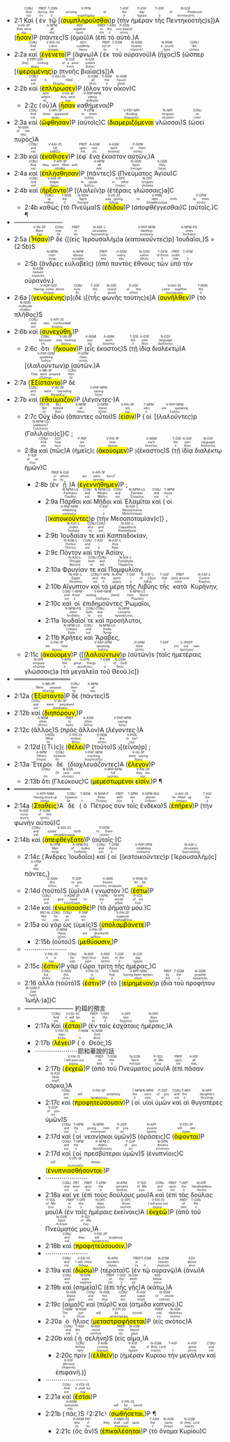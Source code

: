 
- 2:1 <RUBY><ruby><ruby>Καὶ<rt>καί</rt></ruby><rt>And</rt></ruby><rt>CONJ</rt></RUBY> {<RUBY><ruby><ruby>ἐν<rt>ἐν</rt></ruby><rt>during</rt></ruby><rt>PREP</rt></RUBY> <RUBY><ruby><ruby>τῷ<rt>ὁ</rt></ruby><rt>the</rt></ruby><rt>T-DSN</rt></RUBY> [(<RUBY><ruby><ruby><mark class='inf'>συμπληροῦσθαι</mark><rt>συμπληρόω</rt></ruby><rt>arriving of</rt></ruby><rt>V-PPN</rt></RUBY>)p (<RUBY><ruby><ruby>τὴν<rt>ὁ</rt></ruby><rt>the</rt></ruby><rt>T-ASF</rt></RUBY> <RUBY><ruby><ruby>ἡμέραν<rt>ἡμέρα</rt></ruby><rt>day</rt></ruby><rt>P-ASF</rt></RUBY> <RUBY><ruby><ruby>τῆς<rt>ὁ</rt></ruby><rt>-</rt></ruby><rt>T-GSF</rt></RUBY> <RUBY><ruby><ruby>Πεντηκοστῆς<rt>πεντηκοστή</rt></ruby><rt>of Pentecost</rt></ruby><rt>N-GSF</rt></RUBY>)s]}A (<RUBY><ruby><ruby><mark class='verb'>ἦσαν</mark><rt>εἰμί</rt></ruby><rt>they were</rt></ruby><rt>V-IAI-3P</rt></RUBY>)P (<RUBY><ruby><ruby>πάντες<rt>πᾶς</rt></ruby><rt>all</rt></ruby><rt>A-NPM</rt></RUBY>)S (<RUBY><ruby><ruby>ὁμοῦ<rt>ὁμοῦ</rt></ruby><rt>together</rt></ruby><rt>ADV</rt></RUBY>)A (<RUBY><ruby><ruby>ἐπὶ<rt>ἐπί</rt></ruby><rt>in</rt></ruby><rt>PREP</rt></RUBY> <RUBY><ruby><ruby>τὸ<rt>ὁ</rt></ruby><rt>the</rt></ruby><rt>T-ASN</rt></RUBY> <RUBY><ruby><ruby>αὐτό.<rt>αὐτός</rt></ruby><rt>one [place]</rt></ruby><rt>P-ASN</rt></RUBY>)A 
- 2:2a <RUBY><ruby><ruby>καὶ<rt>καί</rt></ruby><rt>And</rt></ruby><rt>CONJ</rt></RUBY> (<RUBY><ruby><ruby><mark class='verb'>ἐγένετο</mark><rt>γίνομαι</rt></ruby><rt>came</rt></ruby><rt>V-ADI-3S</rt></RUBY>)P (<RUBY><ruby><ruby>ἄφνω<rt>ἄφνω</rt></ruby><rt>suddenly</rt></ruby><rt>ADV</rt></RUBY>)A (<RUBY><ruby><ruby>ἐκ<rt>ἐκ</rt></ruby><rt>out of</rt></ruby><rt>PREP</rt></RUBY> <RUBY><ruby><ruby>τοῦ<rt>ὁ</rt></ruby><rt>-</rt></ruby><rt>T-GSM</rt></RUBY> <RUBY><ruby><ruby>οὐρανοῦ<rt>οὐρανός</rt></ruby><rt>heaven</rt></ruby><rt>N-GSM</rt></RUBY>)A (<RUBY><ruby><ruby>ἦχος<rt>ἦχος</rt></ruby><rt>a sound</rt></ruby><rt>N-NSM</rt></RUBY>)S {<RUBY><ruby><ruby>ὥσπερ<rt>ὥσπερ</rt></ruby><rt>like</rt></ruby><rt>CONJ</rt></RUBY> [(<RUBY><ruby><ruby><mark class='ptc'>φερομένης</mark><rt>φέρω</rt></ruby><rt>[the] rushing</rt></ruby><rt>V-PPP-GSF</rt></RUBY>)p (<RUBY><ruby><ruby>πνοῆς<rt>πνοή</rt></ruby><rt>of a wind</rt></ruby><rt>N-GSF</rt></RUBY> <RUBY><ruby><ruby>βιαίας<rt>βίαιος</rt></ruby><rt>violent</rt></ruby><rt>A-GSF</rt></RUBY>)s]}A
- 2:2b <RUBY><ruby><ruby>καὶ<rt>καί</rt></ruby><rt>and</rt></ruby><rt>CONJ</rt></RUBY> (<RUBY><ruby><ruby><mark class='verb'>ἐπλήρωσεν</mark><rt>πληρόω</rt></ruby><rt>it filled</rt></ruby><rt>V-AAI-3S</rt></RUBY>)P (<RUBY><ruby><ruby>ὅλον<rt>ὅλος</rt></ruby><rt>all</rt></ruby><rt>A-ASM</rt></RUBY> <RUBY><ruby><ruby>τὸν<rt>ὁ</rt></ruby><rt>the</rt></ruby><rt>T-ASM</rt></RUBY> <RUBY><ruby><ruby>οἶκον<rt>οἶκος</rt></ruby><rt>house</rt></ruby><rt>N-ASM</rt></RUBY>)C 
	- 2:2c (<RUBY><ruby><ruby>οὗ<rt>οὗ</rt></ruby><rt>where</rt></ruby><rt>ADV</rt></RUBY>)A (<RUBY><ruby><ruby><mark class='verb'>ἦσαν</mark><rt>εἰμί</rt></ruby><rt>they were</rt></ruby><rt>V-IAI-3P</rt></RUBY> <RUBY><ruby><ruby><em>καθήμενοι</em><rt>κάθημαι</rt></ruby><rt>sitting</rt></ruby><rt>V-PNP-NPM</rt></RUBY>)P
- 2:3a <RUBY><ruby><ruby>καὶ<rt>καί</rt></ruby><rt>And</rt></ruby><rt>CONJ</rt></RUBY> (<RUBY><ruby><ruby><mark class='verb'>ὤφθησαν</mark><rt>ὁράω</rt></ruby><rt>there appeared</rt></ruby><rt>V-API-3P</rt></RUBY>)P (<RUBY><ruby><ruby>αὐτοῖς<rt>αὐτός</rt></ruby><rt>to them</rt></ruby><rt>P-DPM</rt></RUBY>)C (<RUBY><ruby><ruby><mark class='ptc'>διαμεριζόμεναι</mark><rt>διαμερίζω</rt></ruby><rt>dividing</rt></ruby><rt>V-PEP-NPF</rt></RUBY> <RUBY><ruby><ruby>γλῶσσαι<rt>γλῶσσα</rt></ruby><rt>tongues</rt></ruby><rt>N-NPF</rt></RUBY>)S (<RUBY><ruby><ruby>ὡσεὶ<rt>ὡσεί</rt></ruby><rt>as</rt></ruby><rt>CONJ</rt></RUBY> <RUBY><ruby><ruby>πυρός<rt>πῦρ</rt></ruby><rt>of fire</rt></ruby><rt>N-GSN</rt></RUBY>)A
- 2:3b <RUBY><ruby><ruby>καὶ<rt>καί</rt></ruby><rt>and</rt></ruby><rt>CONJ</rt></RUBY> (<RUBY><ruby><ruby><mark class='verb'>ἐκάθισεν</mark><rt>καθίζω</rt></ruby><rt>sat</rt></ruby><rt>V-AAI-3S</rt></RUBY>)P (<RUBY><ruby><ruby>ἐφ᾽<rt>ἐπί</rt></ruby><rt>upon</rt></ruby><rt>PREP</rt></RUBY> <RUBY><ruby><ruby>ἕνα<rt>εἷς</rt></ruby><rt>one</rt></ruby><rt>A-ASM</rt></RUBY> <RUBY><ruby><ruby>ἕκαστον<rt>ἕκαστος</rt></ruby><rt>each</rt></ruby><rt>A-ASM</rt></RUBY> <RUBY><ruby><ruby>αὐτῶν,<rt>αὐτός</rt></ruby><rt>of them</rt></ruby><rt>P-GPM</rt></RUBY>)A 
- 2:4a <RUBY><ruby><ruby>καὶ<rt>καί</rt></ruby><rt>And</rt></ruby><rt>CONJ</rt></RUBY> (<RUBY><ruby><ruby><mark class='verb'>ἐπλήσθησαν</mark><rt>πλήθω</rt></ruby><rt>they were filled with</rt></ruby><rt>V-API-3P</rt></RUBY>)P (<RUBY><ruby><ruby>πάντες<rt>πᾶς</rt></ruby><rt>all</rt></ruby><rt>A-NPM</rt></RUBY>)S (<RUBY><ruby><ruby>Πνεύματος<rt>πνεῦμα</rt></ruby><rt>Spirit</rt></ruby><rt>N-GSN</rt></RUBY> <RUBY><ruby><ruby>Ἁγίου<rt>ἅγιος</rt></ruby><rt>Holy</rt></ruby><rt>A-GSN</rt></RUBY>)C
- 2:4b <RUBY><ruby><ruby>καὶ<rt>καί</rt></ruby><rt>and</rt></ruby><rt>CONJ</rt></RUBY> (<RUBY><ruby><ruby><mark class='verb'>ἤρξαντο</mark><rt>ἄρχω</rt></ruby><rt>began</rt></ruby><rt>V-ADI-3P</rt></RUBY>)P [(<RUBY><ruby><ruby><em>λαλεῖν</em><rt>λαλέω</rt></ruby><rt>to speak</rt></ruby><rt>V-PAN</rt></RUBY>)p (<RUBY><ruby><ruby>ἑτέραις<rt>ἕτερος</rt></ruby><rt>in other</rt></ruby><rt>A-DPF</rt></RUBY> <RUBY><ruby><ruby>γλώσσαις<rt>γλῶσσα</rt></ruby><rt>tongues</rt></ruby><rt>N-DPF</rt></RUBY>)a]C
	- 2:4b <RUBY><ruby><ruby>καθὼς<rt>καθώς</rt></ruby><rt>as</rt></ruby><rt>CONJ</rt></RUBY> (<RUBY><ruby><ruby>τὸ<rt>ὁ</rt></ruby><rt>the</rt></ruby><rt>T-NSN</rt></RUBY> <RUBY><ruby><ruby>Πνεῦμα<rt>πνεῦμα</rt></ruby><rt>Spirit</rt></ruby><rt>N-NSN</rt></RUBY>)S (<RUBY><ruby><ruby><mark class='verb'>ἐδίδου</mark><rt>δίδωμι</rt></ruby><rt>was giving</rt></ruby><rt>V-IAI-3S</rt></RUBY>)P (<RUBY><ruby><ruby><em>ἀποφθέγγεσθαι</em><rt>ἀποφθέγγομαι</rt></ruby><rt>to utter forth</rt></ruby><rt>V-PNN</rt></RUBY>)C (<RUBY><ruby><ruby>αὐτοῖς.<rt>αὐτός</rt></ruby><rt>to them</rt></ruby><rt>P-DPM</rt></RUBY>)C ¶ 
- ————————
- 2:5a (<RUBY><ruby><ruby><mark class='verb'>Ἦσαν</mark><rt>εἰμί</rt></ruby><rt>Were</rt></ruby><rt>V-IAI-3P</rt></RUBY>)P <RUBY><ruby><ruby>δὲ<rt>δέ</rt></ruby><rt>now</rt></ruby><rt>CONJ</rt></RUBY> {[(<RUBY><ruby><ruby>εἰς<rt>εἰς</rt></ruby><rt>in</rt></ruby><rt>PREP</rt></RUBY> <RUBY><ruby><ruby>Ἰερουσαλὴμ<rt>Ἱερουσαλήμ</rt></ruby><rt>Jerusalem</rt></ruby><rt>N-ASF-L</rt></RUBY>)a (<RUBY><ruby><ruby><em>κατοικοῦντες</em><rt>κατοικέω</rt></ruby><rt>dwelling</rt></ruby><rt>V-PAP-NPM</rt></RUBY>)p] <RUBY><ruby><ruby>Ἰουδαῖοι,<rt>Ἰουδαῖος</rt></ruby><rt>Jews</rt></ruby><rt>A-NPM-PG</rt></RUBY>}S =(2:5b)S
	- 2:5b (<RUBY><ruby><ruby>ἄνδρες<rt>ἀνήρ</rt></ruby><rt>men</rt></ruby><rt>N-NPM</rt></RUBY> <RUBY><ruby><ruby>εὐλαβεῖς<rt>εὐλαβής</rt></ruby><rt>devout</rt></ruby><rt>A-NPM</rt></RUBY>) (<RUBY><ruby><ruby>ἀπὸ<rt>ἀπό</rt></ruby><rt>from</rt></ruby><rt>PREP</rt></RUBY> <RUBY><ruby><ruby>παντὸς<rt>πᾶς</rt></ruby><rt>every</rt></ruby><rt>A-GSN</rt></RUBY> <RUBY><ruby><ruby>ἔθνους<rt>ἔθνος</rt></ruby><rt>nation</rt></ruby><rt>N-GSN</rt></RUBY> <RUBY><ruby><ruby>τῶν<rt>ὁ</rt></ruby><rt>of those</rt></ruby><rt>T-GPN</rt></RUBY> <RUBY><ruby><ruby>ὑπὸ<rt>ὑπό</rt></ruby><rt>under</rt></ruby><rt>PREP</rt></RUBY> <RUBY><ruby><ruby>τὸν<rt>ὁ</rt></ruby><rt>-</rt></ruby><rt>T-ASM</rt></RUBY> <RUBY><ruby><ruby>οὐρανόν.<rt>οὐρανός</rt></ruby><rt>heaven</rt></ruby><rt>N-ASM</rt></RUBY>)
- 2:6a [(<RUBY><ruby><ruby><mark class='ptc'>γενομένης</mark><rt>γίνομαι</rt></ruby><rt>Having come about</rt></ruby><rt>V-ADP-GSF</rt></RUBY>)p]⦇<RUBY><ruby><ruby>δὲ<rt>δέ</rt></ruby><rt>now</rt></ruby><rt>CONJ</rt></RUBY> ⦈[(<RUBY><ruby><ruby>τῆς<rt>ὁ</rt></ruby><rt>the</rt></ruby><rt>T-GSF</rt></RUBY> <RUBY><ruby><ruby>φωνῆς<rt>φωνή</rt></ruby><rt>sound</rt></ruby><rt>N-GSF</rt></RUBY> <RUBY><ruby><ruby>ταύτης<rt>οὗτος</rt></ruby><rt>of this</rt></ruby><rt>D-GSF</rt></RUBY>)s]A (<RUBY><ruby><ruby><mark class='verb'>συνῆλθεν</mark><rt>συνέρχομαι</rt></ruby><rt>came together</rt></ruby><rt>V-AAI-3S</rt></RUBY>)P (<RUBY><ruby><ruby>τὸ<rt>ὁ</rt></ruby><rt>the</rt></ruby><rt>T-NSN</rt></RUBY> <RUBY><ruby><ruby>πλῆθος<rt>πλῆθος</rt></ruby><rt>multitude</rt></ruby><rt>N-NSN</rt></RUBY>)S
- 2:6b <RUBY><ruby><ruby>καὶ<rt>καί</rt></ruby><rt>and</rt></ruby><rt>CONJ</rt></RUBY> (<RUBY><ruby><ruby><mark class='verb'>συνεχύθη,</mark><rt>συγχέω</rt></ruby><rt>was confounded</rt></ruby><rt>V-API-3S</rt></RUBY>)P
	- 2:6c <RUBY><ruby><ruby>ὅτι<rt>ὅτι</rt></ruby><rt>because</rt></ruby><rt>CONJ</rt></RUBY> (<RUBY><ruby><ruby><mark class='verb'>ἤκουον</mark><rt>ἀκούω</rt></ruby><rt>was hearing</rt></ruby><rt>V-IAI-3P</rt></RUBY>)P (<RUBY><ruby><ruby>εἷς<rt>εἷς</rt></ruby><rt>one</rt></ruby><rt>A-NSM</rt></RUBY> <RUBY><ruby><ruby>ἕκαστος<rt>ἕκαστος</rt></ruby><rt>each</rt></ruby><rt>A-NSM</rt></RUBY>)S (<RUBY><ruby><ruby>τῇ<rt>ὁ</rt></ruby><rt>the</rt></ruby><rt>T-DSF</rt></RUBY> <RUBY><ruby><ruby>ἰδίᾳ<rt>ἴδιος</rt></ruby><rt>own</rt></ruby><rt>A-DSF</rt></RUBY> <RUBY><ruby><ruby>διαλέκτῳ<rt>διάλεκτος</rt></ruby><rt>language</rt></ruby><rt>N-DSF</rt></RUBY>)A [(<RUBY><ruby><ruby><em>λαλούντων</em><rt>λαλέω</rt></ruby><rt>speaking</rt></ruby><rt>V-PAP-GPM</rt></RUBY>)p (<RUBY><ruby><ruby>αὐτῶν.<rt>αὐτός</rt></ruby><rt>them</rt></ruby><rt>P-GPM</rt></RUBY>)A
- 2:7a (<RUBY><ruby><ruby><mark class='verb'>Ἐξίσταντο</mark><rt>ἐξίστημι</rt></ruby><rt>They were amazed</rt></ruby><rt>V-IMI-3P</rt></RUBY>)P <RUBY><ruby><ruby>δὲ<rt>δέ</rt></ruby><rt>then</rt></ruby><rt>CONJ</rt></RUBY>
- 2:7b <RUBY><ruby><ruby>καὶ<rt>καί</rt></ruby><rt>and</rt></ruby><rt>CONJ</rt></RUBY> (<RUBY><ruby><ruby><mark class='verb'>ἐθαύμαζον</mark><rt>θαυμάζω</rt></ruby><rt>were marveling</rt></ruby><rt>V-IAI-3P</rt></RUBY>)P (<RUBY><ruby><ruby><em>λέγοντες·</em><rt>λέγω</rt></ruby><rt>saying</rt></ruby><rt>V-PAP-NPM</rt></RUBY>)A 
	- 2:7c <RUBY><ruby><ruby>Οὐχ<rt>οὐ</rt></ruby><rt>Not</rt></ruby><rt>PRT-N</rt></RUBY> <RUBY><ruby><ruby>ἰδοὺ<rt>ἰδού</rt></ruby><rt>behold</rt></ruby><rt>INJ</rt></RUBY> (<RUBY><ruby><ruby>ἅπαντες<rt>ἅπας</rt></ruby><rt>all</rt></ruby><rt>A-NPM</rt></RUBY> <RUBY><ruby><ruby>οὗτοί<rt>οὗτος</rt></ruby><rt>these</rt></ruby><rt>D-NPM</rt></RUBY>)S (<RUBY><ruby><ruby><mark class='verb'>εἰσιν</mark><rt>εἰμί</rt></ruby><rt>are</rt></ruby><rt>V-PAI-3P</rt></RUBY>)P {<RUBY><ruby><ruby>οἱ<rt>ὁ</rt></ruby><rt>who</rt></ruby><rt>T-NPM</rt></RUBY> [(<RUBY><ruby><ruby><em>λαλοῦντες</em><rt>λαλέω</rt></ruby><rt>are speaking</rt></ruby><rt>V-PAP-NPM</rt></RUBY>)p (<RUBY><ruby><ruby>Γαλιλαῖοι<rt>Γαλιλαῖος</rt></ruby><rt>Galileans?</rt></ruby><rt>N-NPM-LG</rt></RUBY>)c]}C ; 
	- 2:8a <RUBY><ruby><ruby>καὶ<rt>καί</rt></ruby><rt>And</rt></ruby><rt>CONJ</rt></RUBY> (<RUBY><ruby><ruby>πῶς<rt>πως</rt></ruby><rt>how</rt></ruby><rt>ADV</rt></RUBY>)A (<RUBY><ruby><ruby>ἡμεῖς<rt>ἐγώ</rt></ruby><rt>we</rt></ruby><rt>P-1NP</rt></RUBY>)⦇ (<RUBY><ruby><ruby><mark class='verb'>ἀκούομεν</mark><rt>ἀκούω</rt></ruby><rt>hear</rt></ruby><rt>V-PAI-1P</rt></RUBY>)P ⦈(<RUBY><ruby><ruby>ἕκαστος<rt>ἕκαστος</rt></ruby><rt>each</rt></ruby><rt>A-NSM</rt></RUBY>)S (<RUBY><ruby><ruby>τῇ<rt>ὁ</rt></ruby><rt>the</rt></ruby><rt>T-DSF</rt></RUBY> <RUBY><ruby><ruby>ἰδίᾳ<rt>ἴδιος</rt></ruby><rt>own</rt></ruby><rt>A-DSF</rt></RUBY> <RUBY><ruby><ruby>διαλέκτῳ<rt>διάλεκτος</rt></ruby><rt>language</rt></ruby><rt>N-DSF</rt></RUBY> <RUBY><ruby><ruby>ἡμῶν<rt>ἐγώ</rt></ruby><rt>of us</rt></ruby><rt>P-1GP</rt></RUBY>)C 
		- 2:8b (<RUBY><ruby><ruby>ἐν<rt>ἐν</rt></ruby><rt>in</rt></ruby><rt>PREP</rt></RUBY> <RUBY><ruby><ruby>ᾗ<rt>ὅς</rt></ruby><rt>which</rt></ruby><rt>R-DSF</rt></RUBY>)A (<RUBY><ruby><ruby><mark class='verb'>ἐγεννήθημεν</mark><rt>γεννάω</rt></ruby><rt>we were born?</rt></ruby><rt>V-API-1P</rt></RUBY>)P ;
			- 2:9a <RUBY><ruby><ruby>Πάρθοι<rt>Πάρθος</rt></ruby><rt>Parthians</rt></ruby><rt>N-NPM-LG</rt></RUBY> <RUBY><ruby><ruby>καὶ<rt>καί</rt></ruby><rt>and</rt></ruby><rt>CONJ</rt></RUBY> <RUBY><ruby><ruby>Μῆδοι<rt>Μῆδος</rt></ruby><rt>Medes</rt></ruby><rt>N-NPM-LG</rt></RUBY> <RUBY><ruby><ruby>καὶ<rt>καί</rt></ruby><rt>and</rt></ruby><rt>CONJ</rt></RUBY> <RUBY><ruby><ruby>Ἐλαμῖται<rt>Ἐλαμίτης</rt></ruby><rt>Elamites</rt></ruby><rt>N-NPM-LG</rt></RUBY> <RUBY><ruby><ruby>καὶ<rt>καί</rt></ruby><rt>and</rt></ruby><rt>CONJ</rt></RUBY> {<RUBY><ruby><ruby>οἱ<rt>ὁ</rt></ruby><rt>those</rt></ruby><rt>T-NPM</rt></RUBY> [(<RUBY><ruby><ruby><mark class='ptc'>κατοικοῦντες</mark><rt>κατοικέω</rt></ruby><rt>inhabiting</rt></ruby><rt>V-PAP-NPM</rt></RUBY>)p (<RUBY><ruby><ruby>τὴν<rt>ὁ</rt></ruby><rt>-</rt></ruby><rt>T-ASF</rt></RUBY> <RUBY><ruby><ruby>Μεσοποταμίαν<rt>Μεσοποταμία</rt></ruby><rt>Mesopotamia</rt></ruby><rt>N-ASF-L</rt></RUBY>)c]} ,
			- 2:9b <RUBY><ruby><ruby>Ἰουδαίαν<rt>Ἰουδαία</rt></ruby><rt>Judea</rt></ruby><rt>N-ASF-L</rt></RUBY> <RUBY><ruby><ruby>τε<rt>τε</rt></ruby><rt>also</rt></ruby><rt>CONJ</rt></RUBY> <RUBY><ruby><ruby>καὶ<rt>καί</rt></ruby><rt>and</rt></ruby><rt>CONJ</rt></RUBY> <RUBY><ruby><ruby>Καππαδοκίαν,<rt>Καππαδοκία</rt></ruby><rt>Cappadocia</rt></ruby><rt>N-ASF-L</rt></RUBY> 
			- 2:9c <RUBY><ruby><ruby>Πόντον<rt>Πόντος</rt></ruby><rt>Pontus</rt></ruby><rt>N-ASM-L</rt></RUBY> <RUBY><ruby><ruby>καὶ<rt>καί</rt></ruby><rt>and</rt></ruby><rt>CONJ</rt></RUBY> <RUBY><ruby><ruby>τὴν<rt>ὁ</rt></ruby><rt>-</rt></ruby><rt>T-ASF</rt></RUBY> <RUBY><ruby><ruby>Ἀσίαν,<rt>Ἀσία</rt></ruby><rt>Asia</rt></ruby><rt>N-ASF-L</rt></RUBY> 
			- 2:10a <RUBY><ruby><ruby>Φρυγίαν<rt>Φρυγία</rt></ruby><rt>Phrygia</rt></ruby><rt>N-ASF-L</rt></RUBY> <RUBY><ruby><ruby>τε<rt>τε</rt></ruby><rt>both</rt></ruby><rt>CONJ</rt></RUBY> <RUBY><ruby><ruby>καὶ<rt>καί</rt></ruby><rt>and</rt></ruby><rt>CONJ</rt></RUBY> <RUBY><ruby><ruby>Παμφυλίαν,<rt>Παμφυλία</rt></ruby><rt>Pamphylia</rt></ruby><rt>N-ASF-L</rt></RUBY> 
			- 2:10b <RUBY><ruby><ruby>Αἴγυπτον<rt>Αἴγυπτος</rt></ruby><rt>Egypt</rt></ruby><rt>N-ASF-L</rt></RUBY> <RUBY><ruby><ruby>καὶ<rt>καί</rt></ruby><rt>and</rt></ruby><rt>CONJ</rt></RUBY> <RUBY><ruby><ruby>τὰ<rt>ὁ</rt></ruby><rt>the</rt></ruby><rt>T-APN</rt></RUBY> <RUBY><ruby><ruby>μέρη<rt>μέρος</rt></ruby><rt>parts</rt></ruby><rt>N-APN</rt></RUBY> <RUBY><ruby><ruby>τῆς<rt>ὁ</rt></ruby><rt>-</rt></ruby><rt>T-GSF</rt></RUBY> <RUBY><ruby><ruby>Λιβύης<rt>Λιβύη</rt></ruby><rt>of Libya</rt></ruby><rt>N-GSF-L</rt></RUBY> <RUBY><ruby><ruby>τῆς<rt>ὁ</rt></ruby><rt>that</rt></ruby><rt>T-GSF</rt></RUBY> <RUBY><ruby><ruby>κατὰ<rt>κατά</rt></ruby><rt>[are] around</rt></ruby><rt>PREP</rt></RUBY> <RUBY><ruby><ruby>Κυρήνην,<rt>Κυρήνη</rt></ruby><rt>Cyrene</rt></ruby><rt>N-ASF-L</rt></RUBY>
			- 2:10c <RUBY><ruby><ruby>καὶ<rt>καί</rt></ruby><rt>and</rt></ruby><rt>CONJ</rt></RUBY> <RUBY><ruby><ruby>οἱ<rt>ὁ</rt></ruby><rt>those</rt></ruby><rt>T-NPM</rt></RUBY> <RUBY><ruby><ruby>ἐπιδημοῦντες<rt>ἐπιδημέω</rt></ruby><rt>visiting [here]</rt></ruby><rt>V-PAP-NPM</rt></RUBY> <RUBY><ruby><ruby>Ῥωμαῖοι,<rt>Ῥωμαῖος</rt></ruby><rt>from Rome</rt></ruby><rt>A-NPM-LG</rt></RUBY> 
			- 2:11a <RUBY><ruby><ruby>Ἰουδαῖοί<rt>Ἰουδαῖος</rt></ruby><rt>Jews</rt></ruby><rt>A-NPM-PG</rt></RUBY> <RUBY><ruby><ruby>τε<rt>τε</rt></ruby><rt>both</rt></ruby><rt>CONJ</rt></RUBY> <RUBY><ruby><ruby>καὶ<rt>καί</rt></ruby><rt>and</rt></ruby><rt>CONJ</rt></RUBY> <RUBY><ruby><ruby>προσήλυτοι,<rt>προσήλυτος</rt></ruby><rt>converts</rt></ruby><rt>N-NPM</rt></RUBY> 
			- 2:11b <RUBY><ruby><ruby>Κρῆτες<rt>Κρής</rt></ruby><rt>Cretans</rt></ruby><rt>N-NPM-LG</rt></RUBY> <RUBY><ruby><ruby>καὶ<rt>καί</rt></ruby><rt>and</rt></ruby><rt>CONJ</rt></RUBY> <RUBY><ruby><ruby>Ἄραβες,<rt>Ἄραψ</rt></ruby><rt>Arabs</rt></ruby><rt>N-NPM-LG</rt></RUBY> 
	- 2:11c (<RUBY><ruby><ruby><mark class='verb'>ἀκούομεν</mark><rt>ἀκούω</rt></ruby><rt>we hear</rt></ruby><rt>V-PAI-1P</rt></RUBY>)P {[(<RUBY><ruby><ruby><mark class='ptc'>λαλούντων</mark><rt>λαλέω</rt></ruby><rt>speaking</rt></ruby><rt>V-PAP-GPM</rt></RUBY>)p (<RUBY><ruby><ruby>αὐτῶν<rt>αὐτός</rt></ruby><rt>them</rt></ruby><rt>P-GPM</rt></RUBY>)s (<RUBY><ruby><ruby>ταῖς<rt>ὁ</rt></ruby><rt>-</rt></ruby><rt>T-DPF</rt></RUBY> <RUBY><ruby><ruby>ἡμετέραις<rt>ἡμέτερος</rt></ruby><rt>[in] our own</rt></ruby><rt>S-1PDPF</rt></RUBY> <RUBY><ruby><ruby>γλώσσαις<rt>γλῶσσα</rt></ruby><rt>tongues</rt></ruby><rt>N-DPF</rt></RUBY>)a (<RUBY><ruby><ruby>τὰ<rt>ὁ</rt></ruby><rt>the</rt></ruby><rt>T-APN</rt></RUBY> <RUBY><ruby><ruby>μεγαλεῖα<rt>μεγαλεῖος</rt></ruby><rt>great things</rt></ruby><rt>A-APN</rt></RUBY> <RUBY><ruby><ruby>τοῦ<rt>ὁ</rt></ruby><rt>-</rt></ruby><rt>T-GSM</rt></RUBY> <RUBY><ruby><ruby>Θεοῦ.<rt>θεός</rt></ruby><rt>of God!</rt></ruby><rt>N-GSM</rt></RUBY>)c]}
- ═════════════
- 2:12a (<RUBY><ruby><ruby><mark class='verb'>Ἐξίσταντο</mark><rt>ἐξίστημι</rt></ruby><rt>Were amazed</rt></ruby><rt>V-IMI-3P</rt></RUBY>)P <RUBY><ruby><ruby>δὲ<rt>δέ</rt></ruby><rt>then</rt></ruby><rt>CONJ</rt></RUBY> (<RUBY><ruby><ruby>πάντες<rt>πᾶς</rt></ruby><rt>all</rt></ruby><rt>A-NPM</rt></RUBY>)S
- 2:12b <RUBY><ruby><ruby>καὶ<rt>καί</rt></ruby><rt>and</rt></ruby><rt>CONJ</rt></RUBY> (<RUBY><ruby><ruby><mark class='verb'>διηπόρουν,</mark><rt>διαπορέω</rt></ruby><rt>were perplexed</rt></ruby><rt>V-IAI-3P</rt></RUBY>)P 
- 2:12c (<RUBY><ruby><ruby>ἄλλος<rt>ἄλλος</rt></ruby><rt>other</rt></ruby><rt>A-NSM</rt></RUBY>)S (<RUBY><ruby><ruby>πρὸς<rt>πρός</rt></ruby><rt>to</rt></ruby><rt>PREP</rt></RUBY> <RUBY><ruby><ruby>ἄλλον<rt>ἄλλος</rt></ruby><rt>other</rt></ruby><rt>A-ASM</rt></RUBY>)A (<RUBY><ruby><ruby><em>λέγοντες·</em><rt>λέγω</rt></ruby><rt>saying</rt></ruby><rt>V-PAP-NPM</rt></RUBY>)A
	- 2:12d [(<RUBY><ruby><ruby>Τί<rt>τίς</rt></ruby><rt>What</rt></ruby><rt>I-NSN</rt></RUBY>)c]⦇ (<RUBY><ruby><ruby><mark class='verb'>θέλει</mark><rt>θέλω</rt></ruby><rt>wishes</rt></ruby><rt>V-PAI-3S</rt></RUBY>)P (<RUBY><ruby><ruby>τοῦτο<rt>οὗτος</rt></ruby><rt>this</rt></ruby><rt>D-NSN</rt></RUBY>)S ⦈[(<RUBY><ruby><ruby>εἶναι<rt>εἰμί</rt></ruby><rt>to be?</rt></ruby><rt>V-PAN</rt></RUBY>)p] ;
- 2:13a <RUBY><ruby><ruby>Ἕτεροι<rt>ἕτερος</rt></ruby><rt>Others</rt></ruby><rt>A-NPM</rt></RUBY> <RUBY><ruby><ruby>δὲ<rt>δέ</rt></ruby><rt>however</rt></ruby><rt>CONJ</rt></RUBY> (<RUBY><ruby><ruby><em>διαχλευάζοντες</em><rt>διαχλευάζω</rt></ruby><rt>mocking</rt></ruby><rt>V-PAP-NPM</rt></RUBY>)A (<RUBY><ruby><ruby><mark class='verb'>ἔλεγον</mark><rt>λέγω</rt></ruby><rt>were saying</rt></ruby><rt>V-IAI-3P</rt></RUBY>)P 
	- 2:13b <RUBY><ruby><ruby>ὅτι<rt>ὅτι</rt></ruby><rt>-</rt></ruby><rt>CONJ</rt></RUBY> (<RUBY><ruby><ruby>Γλεύκους<rt>γλεῦκος</rt></ruby><rt>Of new wine</rt></ruby><rt>N-GSN</rt></RUBY>)C (<RUBY><ruby><ruby><mark class='ptc'>μεμεστωμένοι</mark><rt>μεστόω</rt></ruby><rt>full</rt></ruby><rt>V-RPP-NPM</rt></RUBY> <RUBY><ruby><ruby><mark class='verb'>εἰσίν.</mark><rt>εἰμί</rt></ruby><rt>they are</rt></ruby><rt>V-PAI-3P</rt></RUBY>)P ¶
- ═════════════
- 2:14a (<RUBY><ruby><ruby><mark class='ptc'>Σταθεὶς</mark><rt>ἵστημι</rt></ruby><rt>Having stood up</rt></ruby><rt>V-APP-NSM</rt></RUBY>)A <RUBY><ruby><ruby>δὲ<rt>δέ</rt></ruby><rt>however</rt></ruby><rt>CONJ</rt></RUBY> (<RUBY><ruby><ruby>ὁ<rt>ὁ</rt></ruby><rt>-</rt></ruby><rt>T-NSM</rt></RUBY> <RUBY><ruby><ruby>Πέτρος<rt>Πέτρος</rt></ruby><rt>Peter</rt></ruby><rt>N-NSM-P</rt></RUBY> <RUBY><ruby><ruby>σὺν<rt>σύν</rt></ruby><rt>with</rt></ruby><rt>PREP</rt></RUBY> <RUBY><ruby><ruby>τοῖς<rt>ὁ</rt></ruby><rt>the</rt></ruby><rt>T-DPM</rt></RUBY> <RUBY><ruby><ruby>ἕνδεκα<rt>ἕνδεκα</rt></ruby><rt>eleven</rt></ruby><rt>A-DPM-NUI</rt></RUBY>)S (<RUBY><ruby><ruby><mark class='verb'>ἐπῆρεν</mark><rt>ἐπαίρω</rt></ruby><rt>he lifted up</rt></ruby><rt>V-AAI-3S</rt></RUBY>)P (<RUBY><ruby><ruby>τὴν<rt>ὁ</rt></ruby><rt>the</rt></ruby><rt>T-ASF</rt></RUBY> <RUBY><ruby><ruby>φωνὴν<rt>φωνή</rt></ruby><rt>voice</rt></ruby><rt>N-ASF</rt></RUBY> <RUBY><ruby><ruby>αὐτοῦ<rt>αὐτός</rt></ruby><rt>of him</rt></ruby><rt>P-GSM</rt></RUBY>)C
- 2:14b <RUBY><ruby><ruby>καὶ<rt>καί</rt></ruby><rt>and</rt></ruby><rt>CONJ</rt></RUBY> (<RUBY><ruby><ruby><mark class='verb'>ἀπεφθέγξατο</mark><rt>ἀποφθέγγομαι</rt></ruby><rt>spoke forth</rt></ruby><rt>V-ADI-3S</rt></RUBY>)P (<RUBY><ruby><ruby>αὐτοῖς·<rt>αὐτός</rt></ruby><rt>to them</rt></ruby><rt>P-DPM</rt></RUBY>)C 
	- 2:14c (<RUBY><ruby><ruby>Ἄνδρες<rt>ἀνήρ</rt></ruby><rt>Men</rt></ruby><rt>N-VPM</rt></RUBY> <RUBY><ruby><ruby>Ἰουδαῖοι<rt>Ἰουδαῖος</rt></ruby><rt>of Judea</rt></ruby><rt>A-VPM-PG</rt></RUBY>) <RUBY><ruby><ruby>καὶ<rt>καί</rt></ruby><rt>and</rt></ruby><rt>CONJ</rt></RUBY> {<RUBY><ruby><ruby>οἱ<rt>ὁ</rt></ruby><rt>those</rt></ruby><rt>T-VPM</rt></RUBY> [(<RUBY><ruby><ruby><em>κατοικοῦντες</em><rt>κατοικέω</rt></ruby><rt>inhabiting</rt></ruby><rt>V-PAP-VPM</rt></RUBY>)p (<RUBY><ruby><ruby>Ἰερουσαλὴμ<rt>Ἱερουσαλήμ</rt></ruby><rt>Jerusalem</rt></ruby><rt>N-ASF-L</rt></RUBY>)c] <RUBY><ruby><ruby>πάντες,<rt>πᾶς</rt></ruby><rt>all</rt></ruby><rt>A-VPM</rt></RUBY>} 
	- 2:14d (<RUBY><ruby><ruby>τοῦτο<rt>οὗτος</rt></ruby><rt>this</rt></ruby><rt>D-NSN</rt></RUBY>)S (<RUBY><ruby><ruby>ὑμῖν<rt>σύ</rt></ruby><rt>to you</rt></ruby><rt>P-2DP</rt></RUBY>)A (<RUBY><ruby><ruby>γνωστὸν<rt>γνωστός, γνώριμος</rt></ruby><rt>known</rt></ruby><rt>A-NSN</rt></RUBY>)C (<RUBY><ruby><ruby><mark class='verb'>ἔστω</mark><rt>εἰμί</rt></ruby><rt>let be</rt></ruby><rt>V-PAM-3S</rt></RUBY>)P
	- 2:14e <RUBY><ruby><ruby>καὶ<rt>καί</rt></ruby><rt>and</rt></ruby><rt>CONJ</rt></RUBY> (<RUBY><ruby><ruby><mark class='verb'>ἐνωτίσασθε</mark><rt>ἐνωτίζομαι</rt></ruby><rt>give heed to</rt></ruby><rt>V-ADM-2P</rt></RUBY>)P (<RUBY><ruby><ruby>τὰ<rt>ὁ</rt></ruby><rt>the</rt></ruby><rt>T-APN</rt></RUBY> <RUBY><ruby><ruby>ῥήματά<rt>ῥῆμα</rt></ruby><rt>words</rt></ruby><rt>N-APN</rt></RUBY> <RUBY><ruby><ruby>μου.<rt>ἐγώ</rt></ruby><rt>of me</rt></ruby><rt>P-1GS</rt></RUBY>)C 
	- 2:15a <RUBY><ruby><ruby>οὐ<rt>οὐ</rt></ruby><rt>Not</rt></ruby><rt>PRT-N</rt></RUBY> <RUBY><ruby><ruby>γὰρ<rt>γάρ</rt></ruby><rt>for</rt></ruby><rt>CONJ</rt></RUBY> <RUBY><ruby><ruby>ὡς<rt>ὡς</rt></ruby><rt>as</rt></ruby><rt>CONJ</rt></RUBY> (<RUBY><ruby><ruby>ὑμεῖς<rt>σύ</rt></ruby><rt>you</rt></ruby><rt>P-2NP</rt></RUBY>)S (<RUBY><ruby><ruby><mark class='verb'>ὑπολαμβάνετε</mark><rt>ὑπολαμβάνω</rt></ruby><rt>suppose</rt></ruby><rt>V-PAI-2P</rt></RUBY>)P 
		- 2:15b (<RUBY><ruby><ruby>οὗτοι<rt>οὗτος</rt></ruby><rt>these</rt></ruby><rt>D-NPM</rt></RUBY>)S (<RUBY><ruby><ruby><mark class='verb'>μεθύουσιν,</mark><rt>μεθύω</rt></ruby><rt>are drunkards</rt></ruby><rt>V-PAI-3P</rt></RUBY>)P 
	- ⋯⋯⋯⋯⋯⋯⋯
	- 2:15c (<RUBY><ruby><ruby><mark class='verb'>ἔστιν</mark><rt>εἰμί</rt></ruby><rt>it is</rt></ruby><rt>V-PAI-3S</rt></RUBY>)P <RUBY><ruby><ruby>γὰρ<rt>γάρ</rt></ruby><rt>for</rt></ruby><rt>CONJ</rt></RUBY> (<RUBY><ruby><ruby>ὥρα<rt>ὥρα</rt></ruby><rt>[the] hour</rt></ruby><rt>N-NSF</rt></RUBY> <RUBY><ruby><ruby>τρίτη<rt>τρίτος</rt></ruby><rt>third</rt></ruby><rt>A-NSF</rt></RUBY> <RUBY><ruby><ruby>τῆς<rt>ὁ</rt></ruby><rt>of the</rt></ruby><rt>T-GSF</rt></RUBY> <RUBY><ruby><ruby>ἡμέρας,<rt>ἡμέρα</rt></ruby><rt>day</rt></ruby><rt>N-GSF</rt></RUBY>)C 
	- 2:16 <RUBY><ruby><ruby>ἀλλὰ<rt>ἀλλά</rt></ruby><rt>but</rt></ruby><rt>CONJ</rt></RUBY> (<RUBY><ruby><ruby>τοῦτό<rt>οὗτος</rt></ruby><rt>this</rt></ruby><rt>D-NSN</rt></RUBY>)S (<RUBY><ruby><ruby><mark class='verb'>ἐστιν</mark><rt>εἰμί</rt></ruby><rt>is</rt></ruby><rt>V-PAI-3S</rt></RUBY>)P {<RUBY><ruby><ruby>τὸ<rt>ὁ</rt></ruby><rt>that</rt></ruby><rt>T-NSN</rt></RUBY> [(<RUBY><ruby><ruby><mark class='ptc'>εἰρημένον</mark><rt>εἶπον</rt></ruby><rt>having been spoken</rt></ruby><rt>V-RPP-NSN</rt></RUBY>)p (<RUBY><ruby><ruby>διὰ<rt>διά</rt></ruby><rt>by</rt></ruby><rt>PREP</rt></RUBY> <RUBY><ruby><ruby>τοῦ<rt>ὁ</rt></ruby><rt>the</rt></ruby><rt>T-GSM</rt></RUBY> <RUBY><ruby><ruby>προφήτου<rt>προφήτης</rt></ruby><rt>prophet</rt></ruby><rt>N-GSM</rt></RUBY> <RUBY><ruby><ruby>Ἰωήλ·<rt>Ἰωήλ</rt></ruby><rt>Joel</rt></ruby><rt>N-GSM-P</rt></RUBY>)a]}C
	- ———————— 約珥的預言
		- 2:17a <RUBY><ruby><ruby>Καὶ<rt>καί</rt></ruby><rt>And</rt></ruby><rt>CONJ</rt></RUBY> (<RUBY><ruby><ruby><mark class='verb'>ἔσται</mark><rt>εἰμί</rt></ruby><rt>it will be</rt></ruby><rt>V-FDI-3S</rt></RUBY>)P (<RUBY><ruby><ruby>ἐν<rt>ἐν</rt></ruby><rt>in</rt></ruby><rt>PREP</rt></RUBY> <RUBY><ruby><ruby>ταῖς<rt>ὁ</rt></ruby><rt>the</rt></ruby><rt>T-DPF</rt></RUBY> <RUBY><ruby><ruby>ἐσχάταις<rt>ἔσχατος</rt></ruby><rt>last</rt></ruby><rt>A-DPF</rt></RUBY> <RUBY><ruby><ruby>ἡμέραις,<rt>ἡμέρα</rt></ruby><rt>days</rt></ruby><rt>N-DPF</rt></RUBY>)A 
		- 2:17b (<RUBY><ruby><ruby><mark class='verb'>λέγει</mark><rt>λέγω</rt></ruby><rt>says</rt></ruby><rt>V-PAI-3S</rt></RUBY>)P (<RUBY><ruby><ruby>ὁ<rt>ὁ</rt></ruby><rt>-</rt></ruby><rt>T-NSM</rt></RUBY> <RUBY><ruby><ruby>Θεός,<rt>θεός</rt></ruby><rt>God</rt></ruby><rt>N-NSM</rt></RUBY>)S 
		- ⋯⋯⋯⋯⋯⋯⋯耶和華說的話
			- 2:17b (<RUBY><ruby><ruby><mark class='verb'>ἐκχεῶ</mark><rt>ἐκχέω</rt></ruby><rt>I will pour out</rt></ruby><rt>V-FAI-1S</rt></RUBY>)P (<RUBY><ruby><ruby>ἀπὸ<rt>ἀπό</rt></ruby><rt>of</rt></ruby><rt>PREP</rt></RUBY> <RUBY><ruby><ruby>τοῦ<rt>ὁ</rt></ruby><rt>the</rt></ruby><rt>T-GSN</rt></RUBY> <RUBY><ruby><ruby>Πνεύματός<rt>πνεῦμα</rt></ruby><rt>Spirit</rt></ruby><rt>N-GSN</rt></RUBY> <RUBY><ruby><ruby>μου<rt>ἐγώ</rt></ruby><rt>of Me</rt></ruby><rt>P-1GS</rt></RUBY>)A (<RUBY><ruby><ruby>ἐπὶ<rt>ἐπί</rt></ruby><rt>upon</rt></ruby><rt>PREP</rt></RUBY> <RUBY><ruby><ruby>πᾶσαν<rt>πᾶς</rt></ruby><rt>all</rt></ruby><rt>A-ASF</rt></RUBY> <RUBY><ruby><ruby>σάρκα,<rt>σάρξ</rt></ruby><rt>flesh</rt></ruby><rt>N-ASF</rt></RUBY>)A
			- 2:17c <RUBY><ruby><ruby>καὶ<rt>καί</rt></ruby><rt>and</rt></ruby><rt>CONJ</rt></RUBY> (<RUBY><ruby><ruby><mark class='verb'>προφητεύσουσιν</mark><rt>προφητεύω</rt></ruby><rt>will prophesy</rt></ruby><rt>V-FAI-3P</rt></RUBY>)P (<RUBY><ruby><ruby>οἱ<rt>ὁ</rt></ruby><rt>the</rt></ruby><rt>T-NPM</rt></RUBY> <RUBY><ruby><ruby>υἱοὶ<rt>υἱός</rt></ruby><rt>sons</rt></ruby><rt>N-NPM</rt></RUBY> <RUBY><ruby><ruby>ὑμῶν<rt>σύ</rt></ruby><rt>of you</rt></ruby><rt>P-2GP</rt></RUBY> <RUBY><ruby><ruby>καὶ<rt>καί</rt></ruby><rt>and</rt></ruby><rt>CONJ</rt></RUBY> <RUBY><ruby><ruby>αἱ<rt>ὁ</rt></ruby><rt>the</rt></ruby><rt>T-NPF</rt></RUBY> <RUBY><ruby><ruby>θυγατέρες<rt>θυγάτηρ</rt></ruby><rt>daughters</rt></ruby><rt>N-NPF</rt></RUBY> <RUBY><ruby><ruby>ὑμῶν<rt>σύ</rt></ruby><rt>of you</rt></ruby><rt>P-2GP</rt></RUBY>)S
			- 2:17d <RUBY><ruby><ruby>καὶ<rt>καί</rt></ruby><rt>and</rt></ruby><rt>CONJ</rt></RUBY> (<RUBY><ruby><ruby>οἱ<rt>ὁ</rt></ruby><rt>the</rt></ruby><rt>T-NPM</rt></RUBY> <RUBY><ruby><ruby>νεανίσκοι<rt>νεανίσκος</rt></ruby><rt>young men</rt></ruby><rt>N-NPM</rt></RUBY> <RUBY><ruby><ruby>ὑμῶν<rt>σύ</rt></ruby><rt>of you</rt></ruby><rt>P-2GP</rt></RUBY>)S (<RUBY><ruby><ruby>ὁράσεις<rt>ὅρασις</rt></ruby><rt>visions</rt></ruby><rt>N-APF</rt></RUBY>)C (<RUBY><ruby><ruby><mark class='verb'>ὄψονται</mark><rt>ὁράω</rt></ruby><rt>will see</rt></ruby><rt>V-FDI-3P</rt></RUBY>)P
			- 2:17d <RUBY><ruby><ruby>καὶ<rt>καί</rt></ruby><rt>and</rt></ruby><rt>CONJ</rt></RUBY> (<RUBY><ruby><ruby>οἱ<rt>ὁ</rt></ruby><rt>the</rt></ruby><rt>T-NPM</rt></RUBY> <RUBY><ruby><ruby>πρεσβύτεροι<rt>πρεσβύτερος</rt></ruby><rt>elders</rt></ruby><rt>A-NPM-C</rt></RUBY> <RUBY><ruby><ruby>ὑμῶν<rt>σύ</rt></ruby><rt>of you</rt></ruby><rt>P-2GP</rt></RUBY>)S (<RUBY><ruby><ruby>ἐνυπνίοις<rt>ἐνύπνιον</rt></ruby><rt>dreams</rt></ruby><rt>N-DPN</rt></RUBY>)C (<RUBY><ruby><ruby><mark class='verb'>ἐνυπνιασθήσονται·</mark><rt>ἐνυπνιάζω</rt></ruby><rt>will dream</rt></ruby><rt>V-FPI-3P</rt></RUBY>)P 
			- ⋯⋯⋯⋯⋯⋯⋯
			- 2:18a <RUBY><ruby><ruby>καί<rt>καί</rt></ruby><rt>and</rt></ruby><rt>CONJ</rt></RUBY> <RUBY><ruby><ruby>γε<rt>γέ</rt></ruby><rt>even</rt></ruby><rt>PRT</rt></RUBY> (<RUBY><ruby><ruby>ἐπὶ<rt>ἐπί</rt></ruby><rt>upon</rt></ruby><rt>PREP</rt></RUBY> <RUBY><ruby><ruby>τοὺς<rt>ὁ</rt></ruby><rt>the</rt></ruby><rt>T-APM</rt></RUBY> <RUBY><ruby><ruby>δούλους<rt>δοῦλος</rt></ruby><rt>servants</rt></ruby><rt>N-APM</rt></RUBY> <RUBY><ruby><ruby>μου<rt>ἐγώ</rt></ruby><rt>of Me</rt></ruby><rt>P-1GS</rt></RUBY>)A <RUBY><ruby><ruby>καὶ<rt>καί</rt></ruby><rt>and</rt></ruby><rt>CONJ</rt></RUBY> (<RUBY><ruby><ruby>ἐπὶ<rt>ἐπί</rt></ruby><rt>upon</rt></ruby><rt>PREP</rt></RUBY> <RUBY><ruby><ruby>τὰς<rt>ὁ</rt></ruby><rt>the</rt></ruby><rt>T-APF</rt></RUBY> <RUBY><ruby><ruby>δούλας<rt>δούλη</rt></ruby><rt>handmaidens</rt></ruby><rt>N-APF</rt></RUBY> <RUBY><ruby><ruby>μου<rt>ἐγώ</rt></ruby><rt>of Me</rt></ruby><rt>P-1GS</rt></RUBY>)A (<RUBY><ruby><ruby>ἐν<rt>ἐν</rt></ruby><rt>in</rt></ruby><rt>PREP</rt></RUBY> <RUBY><ruby><ruby>ταῖς<rt>ὁ</rt></ruby><rt>the</rt></ruby><rt>T-DPF</rt></RUBY> <RUBY><ruby><ruby>ἡμέραις<rt>ἡμέρα</rt></ruby><rt>days</rt></ruby><rt>N-DPF</rt></RUBY> <RUBY><ruby><ruby>ἐκείναις<rt>ἐκεῖνος</rt></ruby><rt>those</rt></ruby><rt>D-DPF</rt></RUBY>)A (<RUBY><ruby><ruby><mark class='verb'>ἐκχεῶ</mark><rt>ἐκχέω</rt></ruby><rt>I will pour out</rt></ruby><rt>V-FAI-1S</rt></RUBY>)P (<RUBY><ruby><ruby>ἀπὸ<rt>ἀπό</rt></ruby><rt>of</rt></ruby><rt>PREP</rt></RUBY> <RUBY><ruby><ruby>τοῦ<rt>ὁ</rt></ruby><rt>the</rt></ruby><rt>T-GSN</rt></RUBY> <RUBY><ruby><ruby>Πνεύματός<rt>πνεῦμα</rt></ruby><rt>Spirit</rt></ruby><rt>N-GSN</rt></RUBY> <RUBY><ruby><ruby>μου,<rt>ἐγώ</rt></ruby><rt>of Me</rt></ruby><rt>P-1GS</rt></RUBY>)A
			- 2:18b <RUBY><ruby><ruby>καὶ<rt>καί</rt></ruby><rt>and</rt></ruby><rt>CONJ</rt></RUBY> (<RUBY><ruby><ruby><mark class='verb'>προφητεύσουσιν.</mark><rt>προφητεύω</rt></ruby><rt>they will prophesy</rt></ruby><rt>V-FAI-3P</rt></RUBY>)P 
			- ⋯⋯⋯⋯⋯⋯⋯
			- 2:19a <RUBY><ruby><ruby>καὶ<rt>καί</rt></ruby><rt>and</rt></ruby><rt>CONJ</rt></RUBY> (<RUBY><ruby><ruby><mark class='verb'>δώσω</mark><rt>δίδωμι</rt></ruby><rt>I will show</rt></ruby><rt>V-FAI-1S</rt></RUBY>)P (<RUBY><ruby><ruby>τέρατα<rt>τέρας</rt></ruby><rt>wonders</rt></ruby><rt>N-APN</rt></RUBY>)C (<RUBY><ruby><ruby>ἐν<rt>ἐν</rt></ruby><rt>in</rt></ruby><rt>PREP</rt></RUBY> <RUBY><ruby><ruby>τῷ<rt>ὁ</rt></ruby><rt>-</rt></ruby><rt>T-DSM</rt></RUBY> <RUBY><ruby><ruby>οὐρανῷ<rt>οὐρανός</rt></ruby><rt>heaven</rt></ruby><rt>N-DSM</rt></RUBY>)A (<RUBY><ruby><ruby>ἄνω<rt>ἄνω</rt></ruby><rt>above</rt></ruby><rt>ADV</rt></RUBY>)A
			- 2:19b <RUBY><ruby><ruby>καὶ<rt>καί</rt></ruby><rt>and</rt></ruby><rt>CONJ</rt></RUBY> (<RUBY><ruby><ruby>σημεῖα<rt>σημεῖον</rt></ruby><rt>signs</rt></ruby><rt>N-APN</rt></RUBY>)C (<RUBY><ruby><ruby>ἐπὶ<rt>ἐπί</rt></ruby><rt>on</rt></ruby><rt>PREP</rt></RUBY> <RUBY><ruby><ruby>τῆς<rt>ὁ</rt></ruby><rt>the</rt></ruby><rt>T-GSF</rt></RUBY> <RUBY><ruby><ruby>γῆς<rt>γῆ</rt></ruby><rt>earth</rt></ruby><rt>N-GSF</rt></RUBY>)A (<RUBY><ruby><ruby>κάτω,<rt>κάτω</rt></ruby><rt>below</rt></ruby><rt>ADV</rt></RUBY>)A 
			- 2:19c (<RUBY><ruby><ruby>αἷμα<rt>αἷμα</rt></ruby><rt>blood</rt></ruby><rt>N-ASN</rt></RUBY>)C <RUBY><ruby><ruby>καὶ<rt>καί</rt></ruby><rt>and</rt></ruby><rt>CONJ</rt></RUBY> (<RUBY><ruby><ruby>πῦρ<rt>πῦρ</rt></ruby><rt>fire</rt></ruby><rt>N-ASN</rt></RUBY>)C <RUBY><ruby><ruby>καὶ<rt>καί</rt></ruby><rt>and</rt></ruby><rt>CONJ</rt></RUBY> (<RUBY><ruby><ruby>ἀτμίδα<rt>ἀτμίς</rt></ruby><rt>vapor</rt></ruby><rt>N-ASF</rt></RUBY> <RUBY><ruby><ruby>καπνοῦ.<rt>καπνός</rt></ruby><rt>of smoke</rt></ruby><rt>N-GSM</rt></RUBY>)C
			- 2:20a <RUBY><ruby><ruby>ὁ<rt>ὁ</rt></ruby><rt>The</rt></ruby><rt>T-NSM</rt></RUBY> <RUBY><ruby><ruby>ἥλιος<rt>ἥλιος</rt></ruby><rt>sun</rt></ruby><rt>N-NSM</rt></RUBY> (<RUBY><ruby><ruby><mark class='verb'>μεταστραφήσεται</mark><rt>μεταστρέφω</rt></ruby><rt>will be turned</rt></ruby><rt>V-FPI-3S</rt></RUBY>)P (<RUBY><ruby><ruby>εἰς<rt>εἰς</rt></ruby><rt>into</rt></ruby><rt>PREP</rt></RUBY> <RUBY><ruby><ruby>σκότος<rt>σκότος</rt></ruby><rt>darkness</rt></ruby><rt>N-ASN</rt></RUBY>)A
			- 2:20b <RUBY><ruby><ruby>καὶ<rt>καί</rt></ruby><rt>and</rt></ruby><rt>CONJ</rt></RUBY> (<RUBY><ruby><ruby>ἡ<rt>ὁ</rt></ruby><rt>the</rt></ruby><rt>T-NSF</rt></RUBY> <RUBY><ruby><ruby>σελήνη<rt>σελήνη</rt></ruby><rt>moon</rt></ruby><rt>N-NSF</rt></RUBY>)S (<RUBY><ruby><ruby>εἰς<rt>εἰς</rt></ruby><rt>into</rt></ruby><rt>PREP</rt></RUBY> <RUBY><ruby><ruby>αἷμα,<rt>αἷμα</rt></ruby><rt>blood</rt></ruby><rt>N-ASN</rt></RUBY>)A
				- 2:20c <RUBY><ruby><ruby>πρὶν<rt>πρίν</rt></ruby><rt>before</rt></ruby><rt>CONJ</rt></RUBY> [(<RUBY><ruby><ruby><mark class='inf'>ἐλθεῖν</mark><rt>ἔρχομαι</rt></ruby><rt>coming</rt></ruby><rt>V-AAN</rt></RUBY>)p (<RUBY><ruby><ruby>ἡμέραν<rt>ἡμέρα</rt></ruby><rt>day</rt></ruby><rt>P-ASF</rt></RUBY> <RUBY><ruby><ruby>Κυρίου<rt>κύριος</rt></ruby><rt>of [the] Lord</rt></ruby><rt>N-GSM</rt></RUBY> <RUBY><ruby><ruby>τὴν<rt>ὁ</rt></ruby><rt>-</rt></ruby><rt>T-ASF</rt></RUBY> <RUBY><ruby><ruby>μεγάλην<rt>μέγας</rt></ruby><rt>great</rt></ruby><rt>A-ASF</rt></RUBY> <RUBY><ruby><ruby>καὶ<rt>καί</rt></ruby><rt>and</rt></ruby><rt>CONJ</rt></RUBY> <RUBY><ruby><ruby>ἐπιφανῆ.<rt>ἐπιφανής</rt></ruby><rt>glorious</rt></ruby><rt>A-ASF</rt></RUBY>)] 
			- ⋯⋯⋯⋯⋯⋯⋯
			- 2:21a <RUBY><ruby><ruby>καὶ<rt>καί</rt></ruby><rt>And</rt></ruby><rt>CONJ</rt></RUBY> (<RUBY><ruby><ruby><mark class='verb'>ἔσται</mark><rt>εἰμί</rt></ruby><rt>it shall be</rt></ruby><rt>V-FDI-3S</rt></RUBY>)P 
			- 2:21b (<RUBY><ruby><ruby>πᾶς<rt>πᾶς</rt></ruby><rt>everyone</rt></ruby><rt>A-NSM</rt></RUBY>)S ⸉2:21c⸊ (<RUBY><ruby><ruby><mark class='verb'>σωθήσεται.</mark><rt>σῴζω</rt></ruby><rt>will be saved</rt></ruby><rt>V-FPI-3S</rt></RUBY>)P ¶
				- 2:21c (<RUBY><ruby><ruby>ὃς<rt>ὅς</rt></ruby><rt>who</rt></ruby><rt>R-NSM</rt></RUBY> <RUBY><ruby><ruby>ἂν<rt>ἄν</rt></ruby><rt>if</rt></ruby><rt>PRT</rt></RUBY>)S (<RUBY><ruby><ruby><mark class='verb'>ἐπικαλέσηται</mark><rt>ἐπικαλέω</rt></ruby><rt>they shall call upon</rt></ruby><rt>V-AMS-3S</rt></RUBY>)P (<RUBY><ruby><ruby>τὸ<rt>ὁ</rt></ruby><rt>the</rt></ruby><rt>T-ASN</rt></RUBY> <RUBY><ruby><ruby>ὄνομα<rt>ὄνομα</rt></ruby><rt>name</rt></ruby><rt>N-ASN</rt></RUBY> <RUBY><ruby><ruby>Κυρίου<rt>κύριος</rt></ruby><rt>of [the] Lord</rt></ruby><rt>N-GSM</rt></RUBY>)C